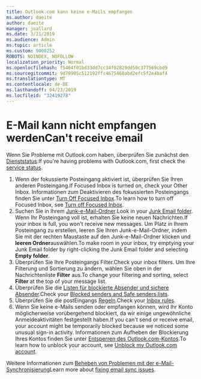 ```yaml
---
title: Outlook.com kann keine e-Mails empfangen
ms.author: daeite
author: daeite
manager: joallard
ms.date: 3/21/2019
ms.audience: Admin
ms.topic: article
ms.custom: 9000252
ROBOTS: NOINDEX, NOFOLLOW
localization_priority: Normal
ms.openlocfilehash: f5464f01bd33dd7cc34f02829dd50c377569cbd9
ms.sourcegitcommit: 9d78905c512192ffc4675468abd2efc5f2e4baf4
ms.translationtype: MT
ms.contentlocale: de-DE
ms.lasthandoff: 04/23/2019
ms.locfileid: "32419278"
---
```

# <a name="cant-receive-email"></a><span data-ttu-id="9b574-102">E-Mail kann nicht empfangen werden</span><span class="sxs-lookup"><span data-stu-id="9b574-102">Can't receive email</span></span>

<span data-ttu-id="9b574-103">Wenn Sie Probleme mit Outlook.com haben, überprüfen Sie zunächst den [Dienststatus](https://go.microsoft.com/fwlink/p/?linkid=837482).</span><span class="sxs-lookup"><span data-stu-id="9b574-103">If you're having problems with Outlook.com, first check the [service status](https://go.microsoft.com/fwlink/p/?linkid=837482).</span></span>

1. <span data-ttu-id="9b574-104">Wenn der fokussierte Posteingang aktiviert ist, überprüfen Sie Ihren anderen Posteingang.</span><span class="sxs-lookup"><span data-stu-id="9b574-104">If Focused Inbox is turned on, check your Other Inbox.</span></span> <span data-ttu-id="9b574-105">Informationen zum Deaktivieren des fokussierten Posteingangs finden Sie unter [Turn Off Focused Inbox](https://support.office.com/article/f714d94d-9e63-4217-9ccb-6cb2986aa1b2).</span><span class="sxs-lookup"><span data-stu-id="9b574-105">To learn how to turn off Focused Inbox, see [Turn off Focused Inbox](https://support.office.com/article/f714d94d-9e63-4217-9ccb-6cb2986aa1b2).</span></span>
1. <span data-ttu-id="9b574-106">Suchen Sie in Ihrem [Junk-e-Mail-Ordner](https://outlook.live.com/mail/junkemail).</span><span class="sxs-lookup"><span data-stu-id="9b574-106">Look in your [Junk Email folder](https://outlook.live.com/mail/junkemail).</span></span> <span data-ttu-id="9b574-107">Wenn Ihr Posteingang voll ist, erhalten Sie keine neuen Nachrichten.</span><span class="sxs-lookup"><span data-stu-id="9b574-107">If your inbox is full, you won't receive new messages.</span></span> <span data-ttu-id="9b574-108">Um Platz in Ihrem Posteingang zu erstellen, leeren Sie Ihren Junk-e-Mail-Ordner, indem Sie mit der rechten Maustaste auf den Junk-e-Mail-Ordner klicken und **leeren Ordner**auswählen.</span><span class="sxs-lookup"><span data-stu-id="9b574-108">To make room in your inbox, try emptying your Junk Email folder by right-clicking the Junk Email folder and selecting **Empty folder**.</span></span>
1. <span data-ttu-id="9b574-109">Überprüfen Sie Ihre Posteingangs Filter.</span><span class="sxs-lookup"><span data-stu-id="9b574-109">Check your inbox filters.</span></span> <span data-ttu-id="9b574-110">Um Ihre Filterung und Sortierung zu ändern, wählen Sie oben in der Nachrichtenliste **Filter** aus.</span><span class="sxs-lookup"><span data-stu-id="9b574-110">To change your filtering and sorting, select **Filter** at the top of your message list.</span></span>
1. <span data-ttu-id="9b574-111">Überprüfen Sie die [Listen für blockierte Absender und sichere Absender](https://outlook.live.com/mail/options/mail/junkEmail).</span><span class="sxs-lookup"><span data-stu-id="9b574-111">Check your [Blocked senders and Safe senders lists](https://outlook.live.com/mail/options/mail/junkEmail).</span></span>
1. <span data-ttu-id="9b574-112">Überprüfen Sie die postEingangs [Regeln](https://outlook.live.com/mail/options/mail/rules).</span><span class="sxs-lookup"><span data-stu-id="9b574-112">Check your [Inbox rules](https://outlook.live.com/mail/options/mail/rules).</span></span>
1. <span data-ttu-id="9b574-113">Wenn Sie keine e-Mails senden oder empfangen können, wird Ihr Konto möglicherweise vorübergehend blockiert, da wir einige ungewöhnliche Anmeldeaktivitäten festgestellt haben.</span><span class="sxs-lookup"><span data-stu-id="9b574-113">If you can't send or receive email, your account might be temporarily blocked because we noticed some unusual sign-in activity.</span></span> <span data-ttu-id="9b574-114">Informationen zum Aufheben der Blockierung Ihres Kontos finden Sie unter [Entsperren des Outlook.com-Kontos](https://support.office.com/article/f4ad2701-d166-4d8b-8a6a-9af2a1f8a4c4).</span><span class="sxs-lookup"><span data-stu-id="9b574-114">To learn how to unblock your account, see [Unblock my Outlook.com account](https://support.office.com/article/f4ad2701-d166-4d8b-8a6a-9af2a1f8a4c4).</span></span>

<span data-ttu-id="9b574-115">Weitere Informationen zum [Beheben von Problemen mit der e-Mail-Synchronisierung](https://support.office.com/article/d39e3341-8d79-4bf1-b3c7-ded602233642)</span><span class="sxs-lookup"><span data-stu-id="9b574-115">Learn more about [fixing email sync issues](https://support.office.com/article/d39e3341-8d79-4bf1-b3c7-ded602233642).</span></span>